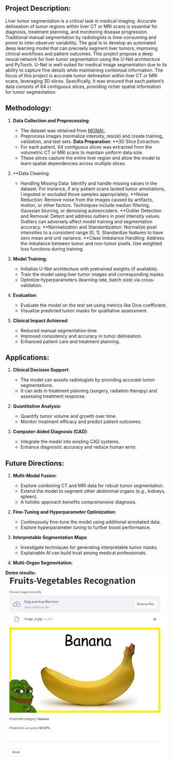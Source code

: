 
## Project Description:
Liver tumor segmentation is a critical task in medical imaging. Accurate delineation of tumor regions within liver CT or MRI scans is essential for diagnosis, treatment planning, and monitoring disease progression. Traditional manual segmentation by radiologists is time-consuming and prone to inter-observer variability. The goal is to develop an automated deep learning model that can precisely segment liver tumors, improving clinical workflows and patient outcomes.
This project propose a deep neural network for liver tumor segmentation using the U-Net architecture and PyTorch. U-Net is well-suited for medical image segmentation due to its ability to capture fine details while maintaining contextual information. The focus of this project is accurate tumor delineation within liver CT or MRI scans, leveraging 3D slices. Specifically, It was ensured that each patient’s data consists of 64 contiguous slices, providing richer spatial information for tumor segmentation.

## Methodology:
1. **Data Collection and Preprocessing**:
   - The dataset was obtained from [MONAI:](https://drive.google.com/drive/folders/1HqEgzS8BV2c7xYNrZdEAnrHk7osJJ--2).
   - Preprocess images (normalize intensity, resize) and create training, validation, and test sets.
   **Data Preparation**:
   **3D Slice Extraction:
   - For each patient, 64 contiguous slices was extracted from the volumetric CT or MRI scans to maintain uniform data size.
   - These slices capture the entire liver region and allow the model to learn spatial dependencies across multiple slices.
2. **Data Cleaning:
   - Handling Missing Data:
      Identify and handle missing values in the dataset.
      For instance, if any patient scans lacked tumor annotations, I imputed or excluded those samples appropriately.
   **Noise Reduction:
      Remove noise from the images caused by artifacts, motion, or other factors.
      Techniques include median filtering, Gaussian blurring, or denoising autoencoders.
   **Outlier Detection and Removal:
     Detect and address outliers in pixel intensity values. Outliers can adversely affect model training and segmentation accuracy.
   **Normalization and Standardization:
     Normalize pixel intensities to a consistent range [0, 1].
     Standardize features to have zero mean and unit variance.
   **Class Imbalance Handling:
     Address the imbalance between tumor and non-tumor pixels.
     Use weighted loss functions during training.
3. **Model Training**:
   - Initialize U-Net architecture with pretrained weights (if available).
   - Train the model using liver tumor images and corresponding masks.
   - Optimize hyperparameters (learning rate, batch size) via cross-validation.

4. **Evaluation**:
   - Evaluate the model on the test set using metrics like Dice coefficient.
   - Visualize predicted tumor masks for qualitative assessment.

4. **Clinical Impact Achieved**:
   - Reduced manual segmentation time.
   - Improved consistency and accuracy in tumor delineation.
   - Enhanced patient care and treatment planning.


## Applications:
1. **Clinical Decision Support**:
   - The model can assists radiologists by providing accurate tumor segmentations.
   - It can aids in treatment planning (surgery, radiation therapy) and assessing treatment response.

2. **Quantitative Analysis**:
   - Quantify tumor volume and growth over time.
   - Monitor treatment efficacy and predict patient outcomes.

3. **Computer-Aided Diagnosis (CAD)**:
   - Integrate the model into existing CAD systems.
   - Enhance diagnostic accuracy and reduce human error.


## Future Directions:
1. **Multi-Modal Fusion**:
   - Explore combining CT and MRI data for robust tumor segmentation.
   - Extend the model to segment other abdominal organs (e.g., kidneys, spleen).
   - A holistic approach benefits comprehensive diagnosis.

2. **Fine-Tuning and Hyperparameter Optimization**:
   - Continuously fine-tune the model using additional annotated data.
   - Explore hyperparameter tuning to further boost performance.

3. **Interpretable Segmentation Maps**:
   - Investigate techniques for generating interpretable tumor masks.
   - Explainable AI can build trust among medical professionals.

4. **Multi-Organ Segmentation**:

 **Demo results:**
![The System Demo](https://github.com/Mutiu123/Agrivision/blob/main/demo/demo.png)




